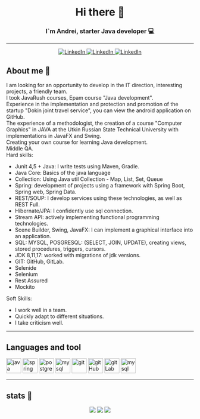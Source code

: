 <div id="header" align="center">
    <h1>Hi there 👋</h1>
    <h3>I`m Andrei, starter Java developer 💻</h3>
</div>

---
<div id="link" align="center">
    <a href="https://www.instagram.com/make.slob">
        <img src="https://img.shields.io/badge/Instagram-ab4e52?style=for-the-badge&logo=instagram&logoColor=white" alt="LinkedIn"/>
    </a>
    <a href="https://vk.com/make.slob">
        <img src="https://img.shields.io/badge/vk-ab4e52?style=for-the-badge&logo=vk&logoColor=white" alt="LinkedIn"/>
    </a>
    <a href="https://t.me/Labisys">
        <img src="https://img.shields.io/badge/Telegram-ab4e52?style=for-the-badge&logo=telegram&logoColor=white" alt="LinkedIn"/>
    </a>
</div>

## About me 📝
I am looking for an opportunity to develop in the IT direction, interesting projects, a friendly team.\
I took JavaRush courses, Epam course "Java development".\
Experience in the implementation and protection and promotion of the startup "Dokin joint travel service", you can view the android application on GitHub.\
The experience of a methodologist, the creation of a course "Computer Graphics" in JAVA at the Utkin Russian State Technical University with implementations in JavaFX and Swing.\
Creating your own course for learning Java development.\
Middle QA.\
Hard skills:
- Junit 4,5 + Java: I write tests using Maven, Gradle.
- Java Core: Basics of the java language
- Collection: Using Java util Collection - Map, List, Set, Queue
- Spring: development of projects using a framework with Spring Boot, Spring web, Spring Data.
- REST/SOUP: I develop services using these technologies, as well as REST Full.
- Hibernate/JPA: I confidently use sql connection.
- Stream API: actively implementing functional programming technologies.
- Scene Builder, Swing, JavaFX: I can implement a graphical interface into an application.
- SQL: MYSQL, POSGRESQL: (SELECT, JOIN, UPDATE), creating views, stored procedures, triggers, cursors.
- JDK 8,11,17: worked with migrations of jdk versions.
- GIT: GitHub, GitLab.
- Selenide
- Selenium
- Rest Assured
- Mockito
  
Soft Skills:
- I work well in a team.
- Quickly adapt to different situations.
- I take criticism well.
---
## Languages and tool
<div id="lang">
<img src="https://cdn.jsdelivr.net/gh/devicons/devicon/icons/java/java-original.svg" title="java" width="40" height="40"/>
<img src="https://cdn.jsdelivr.net/gh/devicons/devicon/icons/spring/spring-original.svg" title="spring" width="40" height="40"/>
<img src="https://cdn.jsdelivr.net/gh/devicons/devicon/icons/postgresql/postgresql-original.svg" title="postgreSql" width="40" height="40"/>
<img src="https://cdn.jsdelivr.net/gh/devicons/devicon/icons/mysql/mysql-original.svg" title="mysql" width="40" height="40"/>
<img src="https://cdn.jsdelivr.net/gh/devicons/devicon/icons/git/git-original.svg" title="git" width="40" height="40"/>
<img src="https://cdn.jsdelivr.net/gh/devicons/devicon/icons/github/github-original.svg" title="gitHub" width="40" height="40"/>
<img src="https://cdn.jsdelivr.net/gh/devicons/devicon/icons/gitlab/gitlab-original.svg" title="gitLab" width="40" height="40"/>   
<img src="https://cdn.jsdelivr.net/gh/devicons/devicon/icons/androidstudio/androidstudio-original.svg" title="mysql" width="40" height="40"/>
</div>

---
## stats 📃
<div id="stats" align="center">
    <img src="http://github-profile-summary-cards.vercel.app/api/cards/profile-details?username=Labisy&theme=aura_dark"/>
    <img src="http://github-profile-summary-cards.vercel.app/api/cards/repos-per-language?username=Labisy&theme=aura_dark"/>
    <img src="http://github-profile-summary-cards.vercel.app/api/cards/stats?username=Labisy&theme=aura_dark"/>
</div> 
  
          
          
          
